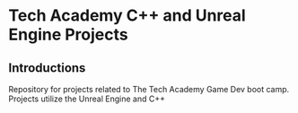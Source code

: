 # Tech Academy C++ and Unreal Engine Projects

## Introductions
 Repository for projects related to The Tech Academy Game Dev boot camp. Projects utilize the Unreal Engine and C++
